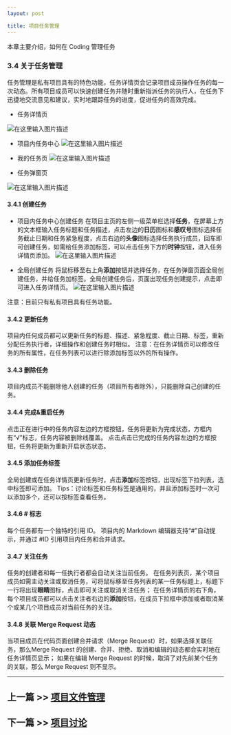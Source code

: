 ```yaml
---
layout: post

title: 项目任务管理
---
```


本章主要介绍，如何在 Coding 管理任务

### 3.4 关于任务管理

任务管理是私有项目具有的特色功能，任务详情页会记录项目成员操作任务的每一次动态。所有项目成员可以快速创建任务并随时重新指派任务的执行人，在任务下迅捷地交流意见和建议，实时地跟踪任务的进度，促进任务的高效完成。

 - 任务详情页

![在这里输入图片描述][23]

 - 项目内任务中心
![在这里输入图片描述][24]

 - 我的任务页
![在这里输入图片描述][25]

 -  任务弹窗页

![在这里输入图片描述][26]

#### 3.4.1  创建任务

 - 项目内任务中心创建任务
在项目主页的左侧一级菜单栏选择**任务**，在屏幕上方的文本框输入任务标题和任务描述，点击左边的**日历**图标和**感叹号**图标选择任务截止日期和任务紧急程度，点击右边的**头像**图标选择任务执行成员，回车即可创建任务，如需给任务添加标签，可以点击任务下方的**时钟**按钮，进入任务详情页添加。
![在这里输入图片描述][27]

 - 全局创建任务
将鼠标移至右上角**添加**按钮并选择任务，在任务弹窗页面全局创建任务，并给任务加标签。全局创建任务后，页面出现任务创建提示，点击即可进入任务详情页。
![在这里输入图片描述][28]

注意：目前只有私有项目具有任务功能。

#### 3.4.2  更新任务

项目内任何成员都可以更新任务的标题、描述、紧急程度、截止日期、标签，重新分配任务执行者，详细操作和创建任务时相似。
注意：在任务详情页可以修改任务的所有属性，在任务列表可以进行除添加标签以外的所有操作。

#### 3.4.3  删除任务

项目内成员不能删除他人创建的任务（项目所有者除外），只能删除自己创建的任务。

#### 3.4.4  完成&重启任务

点击正在进行中的任务内容左边的方框按钮，任务将更新为完成状态，方框内有“√”标志，任务内容被删除线覆盖。
点击点击已完成的任务内容左边的方框按钮，任务将更新为重新开启状态状态。

#### 3.4.5 添加任务标签

全局创建或在任务详情页更新任务时，点击**添加**标签按钮，出现标签下拉列表，选中标签即可添加。
Tips：讨论标签和任务标签是通用的，并且添加标签时一次可以添加多个，还可以按标签查看任务。

#### 3.4.6  # 标志

每个任务都有一个独特的引用 ID。
项目内的 Markdown 编辑器支持“#”自动提示，并通过 #ID 引用项目内任务和合并请求。

#### 3.4.7  关注任务

任务的创建者和每一任执行者都会自动关注当前任务。
在任务列表页，某个项目成员如需主动关注或取消任务，可将鼠标移至任务列表的某一任务标题上，标题下一行将出现**眼睛**图标，点击即可关注或取消关注任务；
在任务详情页的右下角，每个项目成员都可以点击关注者右边的**添加**按钮，在成员下拉框中添加或者取消某个或某几个项目成员对当前任务的关注。

#### 3.4.8  关联 Merge Request 动态

当项目成员在代码页面创建合并请求（Merge Request）时，如果选择关联任务，那么Merge Request 的创建、合并、拒绝、取消和编辑的动态都会实时地在任务详情页显示；
如果在编辑 Merge Request 的时候，取消了对先前某个任务的关联，那么 Merge Request 则不显示。

---

## 上一篇 >> [项目文件管理](/help/doc/project/files.html)

## 下一篇 >> [项目讨论](/help/doc/project/discuss.html)


  [21]: https://dn-coding-net-production-static.qbox.me/f7b47f09-eb7b-4a5d-b8d7-069d1995ede4.png?imageView2/2/w/800/h/800
  [22]: https://dn-coding-net-production-static.qbox.me/1a666602-7b07-4a8c-b504-10a418ae185e.jpg?imageView2/2/w/800/h/800
  [23]: https://dn-coding-net-production-static.qbox.me/0bfbda67-6a5e-4f39-94bc-c9fae18c87e6.png?imageView2/2/w/800/h/800
  [24]: https://dn-coding-net-production-static.qbox.me/7d818d4e-bd20-4467-8f15-dcb4f5087b93.png?imageView2/2/w/800/h/800
  [25]: https://dn-coding-net-production-static.qbox.me/f09dbf3f-8a36-4cb3-9197-073e31e3951c.png?imageView2/2/w/800/h/800
  [26]: https://dn-coding-net-production-static.qbox.me/72516dfe-529a-4ed3-a20b-a8cdc2f249b9.png?imageView2/2/w/800/h/800
  [27]: https://dn-coding-net-production-static.qbox.me/a161eaef-b710-4151-bffb-2eea37c4093d.png?imageView2/2/w/800/h/800
  [28]: https://dn-coding-net-production-static.qbox.me/2d162819-3a56-4496-920f-6f5ad5ef2fc3.png?imageView2/2/w/800/h/800